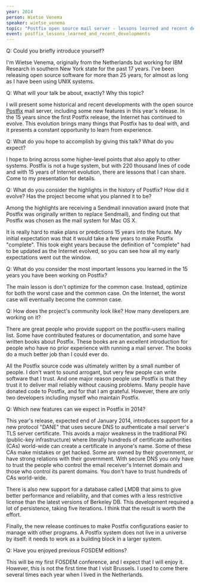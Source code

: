 ```yaml
---
year: 2014
person: Wietse Venema 
speaker: wietse_venema
topic: "Postfix open source mail server - lessons learned and recent developments"
event: postfix_lessons_learned_and_recent_developments 
---
```


Q: Could you briefly introduce yourself?

I'm Wietse Venema, originally from the Netherlands but working for IBM Research in southern New York state for the past 17 years. I've been releasing open source software for more than 25 years, for almost as long as I have been using UNIX systems.

Q: What will your talk be about, exactly? Why this topic?

I will present some historical and recent developments with the open source [Postfix](http://www.postfix.org/) mail server, including some new features in this year's release. In the 15 years since the first Postfix release, the Internet has continued to evolve. This evolution brings many things that Postfix has to deal with, and it presents a constant opportunity to learn from experience.

Q: What do you hope to accomplish by giving this talk? What do you expect?

I hope to bring across some higher-level points that also apply to other systems.  Postfix is not a huge system, but with 220 thousand lines of code and with 15 years of Internet evolution, there are lessons that I can share. Come to my presentation for details.

Q: What do you consider the highlights in the history of Postfix? How did it evolve? Has the project become what you planned it to be?

Among the highlights are receiving a Sendmail innovation award (note that Postfix was originally written to replace Sendmail), and finding out that Postfix was chosen as the mail system for Mac OS X.

It is really hard to make plans or predictions 15 years into the future. My initial expectation was that it would take a few years to make Postfix "complete". This took eight years because the definition of "complete" had to be updated as the Internet evolved, so you can see how all my early expectations went out the window.

Q: What do you consider the most important lessons you learned in the 15 years you have been working on Postfix?

The main lesson is don't optimize for the common case. Instead, optimize for both the worst case and the common case. On the Internet, the worst case will eventually become the common case.

Q: How does the project's community look like? How many developers are working on it?

There are great people who provide support on the postfix-users mailing list. Some have contributed features or documentation, and some have written books about Postfix.  These books are an excellent introduction for people who have no prior experience with running a mail server. The books do a much better job than I could ever do.

All the Postfix source code was ultimately written by a small number of people.  I don't want to sound arrogant, but very few people can write software that I trust. And one major reason people use Postfix is that they trust it to deliver mail reliably without causing problems.  Many people have donated code to Postfix, and for that I am grateful.  However, there are only two developers including myself who maintain Postfix.

Q: Which new features can we expect in Postfix in 2014?

This year's release, expected end of January 2014, introduces support for a new protocol "DANE" that uses secure DNS to authenticate a mail server's TLS server certificate.  This avoids a major weakness in the traditional PKI (public-key infrastructure) where literally hundreds of certificate authorities (CAs) world-wide can create a certificate in anyone's name. Some of these CAs make mistakes or get hacked. Some are owned by their government, or have strong relations with their government. With secure DNS you only have to trust the people who control the email receiver's Internet domain and those who control its parent domains. You don't have to trust hundreds of CAs world-wide.

There is also new support for a database called LMDB that aims to give better performance and reliability, and that comes with a less restrictive license than the latest versions of Berkeley DB.   This development required a lot of persistence, taking five iterations. I think that the result is worth the effort.

Finally, the new release continues to make Postfix configurations easier to manage with other programs.  A Postfix system does not live in a universe by itself: it needs to work as a building block in a larger system.

Q: Have you enjoyed previous FOSDEM editions?

This will be my first FOSDEM conference, and I expect that I will enjoy it. However, this is not the first time that I visit Brussels. I used to come there several times each year when I lived in the Netherlands.

